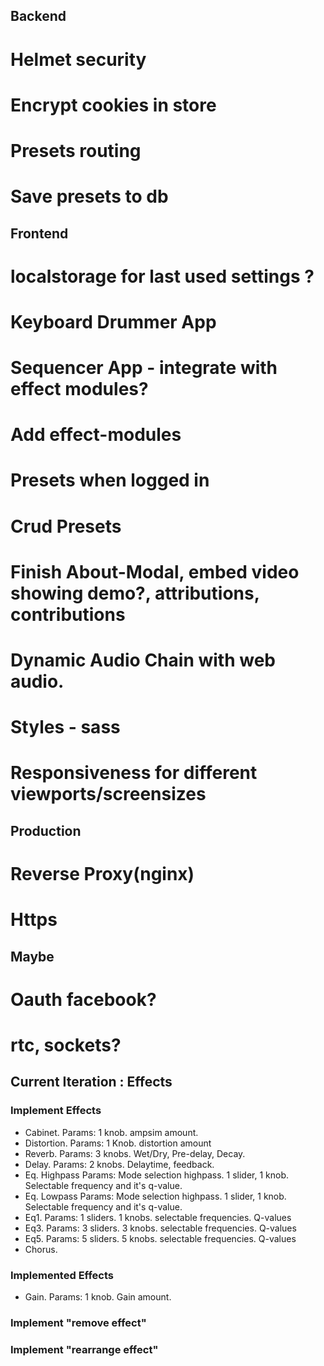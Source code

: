 ## Backend
# Helmet security
# Encrypt cookies in store
# Presets routing
# Save presets to db
## Frontend
# localstorage for last used settings ?
# Keyboard Drummer App
# Sequencer App - integrate with effect modules?
# Add effect-modules
# Presets when logged in
# Crud Presets
# Finish About-Modal, embed video showing demo?, attributions, contributions
# Dynamic Audio Chain with web audio.
# Styles - sass
# Responsiveness for different viewports/screensizes
## Production
# Reverse Proxy(nginx)
# Https

## Maybe
# Oauth facebook?
# rtc, sockets?

## Current Iteration : Effects
### Implement Effects
  * Cabinet. Params: 1 knob. ampsim amount.
  * Distortion. Params: 1 Knob. distortion amount
  * Reverb. Params: 3 knobs. Wet/Dry, Pre-delay, Decay.
  * Delay. Params: 2 knobs. Delaytime, feedback.
  * Eq. Highpass Params: Mode selection highpass. 1 slider, 1 knob. Selectable frequency and it's q-value.
  * Eq. Lowpass Params: Mode selection highpass. 1 slider, 1 knob. Selectable frequency and it's q-value.
  * Eq1. Params: 1 sliders. 1 knobs. selectable frequencies. Q-values
  * Eq3. Params: 3 sliders. 3 knobs. selectable frequencies. Q-values
  * Eq5. Params: 5 sliders. 5 knobs. selectable frequencies. Q-values
  * Chorus.
  
### Implemented Effects
  * Gain. Params: 1 knob. Gain amount.
### Implement "remove effect"
### Implement "rearrange effect"